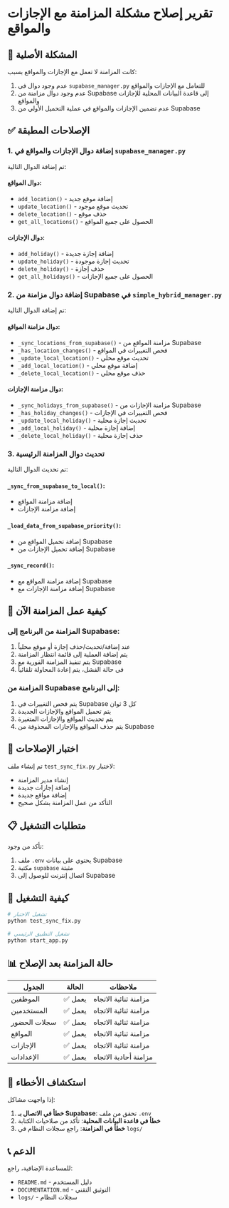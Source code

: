 # تقرير إصلاح مشكلة المزامنة مع الإجازات والمواقع

## 🚨 المشكلة الأصلية
كانت المزامنة لا تعمل مع الإجازات والمواقع بسبب:
1. عدم وجود دوال في `supabase_manager.py` للتعامل مع الإجازات والمواقع
2. عدم وجود دوال مزامنة من Supabase إلى قاعدة البيانات المحلية للإجازات والمواقع
3. عدم تضمين الإجازات والمواقع في عملية التحميل الأولي من Supabase

## ✅ الإصلاحات المطبقة

### 1. إضافة دوال الإجازات والمواقع في `supabase_manager.py`
تم إضافة الدوال التالية:

#### دوال المواقع:
- `add_location()` - إضافة موقع جديد
- `update_location()` - تحديث موقع موجود
- `delete_location()` - حذف موقع
- `get_all_locations()` - الحصول على جميع المواقع

#### دوال الإجازات:
- `add_holiday()` - إضافة إجازة جديدة
- `update_holiday()` - تحديث إجازة موجودة
- `delete_holiday()` - حذف إجازة
- `get_all_holidays()` - الحصول على جميع الإجازات

### 2. إضافة دوال مزامنة من Supabase في `simple_hybrid_manager.py`
تم إضافة الدوال التالية:

#### دوال مزامنة المواقع:
- `_sync_locations_from_supabase()` - مزامنة المواقع من Supabase
- `_has_location_changes()` - فحص التغييرات في المواقع
- `_update_local_location()` - تحديث موقع محلي
- `_add_local_location()` - إضافة موقع محلي
- `_delete_local_location()` - حذف موقع محلي

#### دوال مزامنة الإجازات:
- `_sync_holidays_from_supabase()` - مزامنة الإجازات من Supabase
- `_has_holiday_changes()` - فحص التغييرات في الإجازات
- `_update_local_holiday()` - تحديث إجازة محلية
- `_add_local_holiday()` - إضافة إجازة محلية
- `_delete_local_holiday()` - حذف إجازة محلية

### 3. تحديث دوال المزامنة الرئيسية
تم تحديث الدوال التالية:

#### `_sync_from_supabase_to_local()`:
- إضافة مزامنة المواقع
- إضافة مزامنة الإجازات

#### `_load_data_from_supabase_priority()`:
- إضافة تحميل المواقع من Supabase
- إضافة تحميل الإجازات من Supabase

#### `_sync_record()`:
- إضافة مزامنة المواقع مع Supabase
- إضافة مزامنة الإجازات مع Supabase

## 🔄 كيفية عمل المزامنة الآن

### المزامنة من البرنامج إلى Supabase:
1. عند إضافة/تحديث/حذف إجازة أو موقع محلياً
2. يتم إضافة العملية إلى قائمة انتظار المزامنة
3. يتم تنفيذ المزامنة الفورية مع Supabase
4. في حالة الفشل، يتم إعادة المحاولة تلقائياً

### المزامنة من Supabase إلى البرنامج:
1. يتم فحص التغييرات في Supabase كل 3 ثوان
2. يتم تحميل المواقع والإجازات الجديدة
3. يتم تحديث المواقع والإجازات المتغيرة
4. يتم حذف المواقع والإجازات المحذوفة من Supabase

## 🧪 اختبار الإصلاحات

تم إنشاء ملف `test_sync_fix.py` لاختبار:
- إنشاء مدير المزامنة
- إضافة إجازات جديدة
- إضافة مواقع جديدة
- التأكد من عمل المزامنة بشكل صحيح

## 📋 متطلبات التشغيل

تأكد من وجود:
1. ملف `.env` يحتوي على بيانات Supabase
2. مكتبة `supabase` مثبتة
3. اتصال إنترنت للوصول إلى Supabase

## 🚀 كيفية التشغيل

```bash
# تشغيل الاختبار
python test_sync_fix.py

# تشغيل التطبيق الرئيسي
python start_app.py
```

## 📊 حالة المزامنة بعد الإصلاح

| الجدول | الحالة | ملاحظات |
|---------|---------|----------|
| الموظفين | ✅ يعمل | مزامنة ثنائية الاتجاه |
| المستخدمين | ✅ يعمل | مزامنة ثنائية الاتجاه |
| سجلات الحضور | ✅ يعمل | مزامنة ثنائية الاتجاه |
| المواقع | ✅ يعمل | مزامنة ثنائية الاتجاه |
| الإجازات | ✅ يعمل | مزامنة ثنائية الاتجاه |
| الإعدادات | ✅ يعمل | مزامنة أحادية الاتجاه |

## 🔧 استكشاف الأخطاء

إذا واجهت مشاكل:

1. **خطأ في الاتصال بـ Supabase**: تحقق من ملف `.env`
2. **خطأ في قاعدة البيانات المحلية**: تأكد من صلاحيات الكتابة
3. **خطأ في المزامنة**: راجع سجلات النظام في `logs/`

## 📞 الدعم

للمساعدة الإضافية، راجع:
- `README.md` - دليل المستخدم
- `DOCUMENTATION.md` - التوثيق التقني
- `logs/` - سجلات النظام
